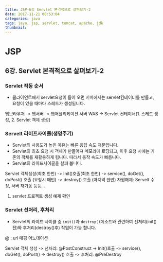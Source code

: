 ```yaml
---
title: JSP-6강 Servlet 본격적으로 살펴보기-2
date: 2017-11-21 00:53:04
categories: java
tags: java, jsp, servlet, tomcat, apache, jdk
thumbnail:
---
```


# JSP

## 6강. Servlet 본격적으로 살펴보기-2

### Servlet 작동 순서

* 클라이언트에서 servlet요청이 들어 오면 서버에서는 servlet컨테이너를 만들고, 요청이 있을 때마다 스레드가 생성됩니다.

웹브라우저 -> 웹서버 -> 웹어플리케이션 서버 WAS -> Servlet 컨테이너(1. 스레드 생성, 2. Servlet 객체 생성)

### Servelt 라이프사이클(생명주기)

* Servlet의 사용도가 높은 이유는 빠른 응답 속도 때문입니다.
* Servlet의 최초 요청 시 객체가 만들어져 메모리에 로딩되고, 이후 요청 시에는 기존의 객체를 재활용하게 됩니다. 따라서 동작 속도가 빠릅니다.
* Servlet의 라이프사이클을 살펴 봅니다.

Servlet 객체생성(최초 한번) -> Init()호출(최초 한번) -> service(), doGet(), doPost() 호출 (요청시 매번) -> destroy() 호출 (마지막 한번) 자원해제: Servelt 수정, 서버 재가동 등등...

1. servlet 프로젝트 생성 예제 확인

### Servlet 선처리, 후처리

* Servlet의 라이프 사이클 중 `init()`과 `destroy()`메소드와 관련하여 선처리(init()전)와 후처리(destroy()후) 작업이 가능 합니다.

@ : url 매핑 어노테이션 

Servlet 객체 생성 -> 선처리: @PostConstruct -> Init()호출 -> service(), doGet(), doPost() -> destroy() 호출 -> 후처리: @PreDestroy
